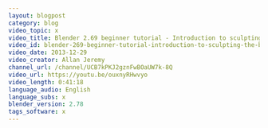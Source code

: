 ```yaml
---
layout: blogpost
category: blog
video_topic: x
video_title: Blender 2.69 beginner tutorial - Introduction to sculpting (the brushes)
video_id: blender-269-beginner-tutorial-introduction-to-sculpting-the-brushes
video_date: 2013-12-29
video_creator: Allan Jeremy
channel_url: /channel/UCB7kPKJ2gznFwBOaUW7k-8Q
video_url: https://youtu.be/ouxnyRHwvyo
video_length: 0:41:18
language_audio: English
language_subs: x
blender_version: 2.78
tags_software: x
---
```

